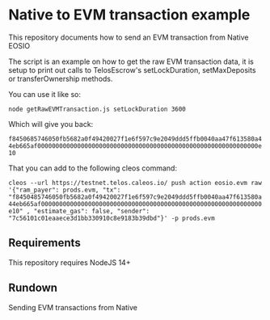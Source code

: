 # Native to EVM transaction example

This repository documents how to send an EVM transaction from Native EOSIO 

The script is an example on how to get the raw EVM transaction data, it is setup to print out calls to TelosEscrow's setLockDuration, setMaxDeposits or transferOwnership methods.

You can use it like so:

`node getRawEVMTransaction.js setLockDuration 3600`

Which will give you back:

`f8450685746050fb5682a0f49420027f1e6f597c9e2049ddd5ffb0040aa47f613580a44eb665af0000000000000000000000000000000000000000000000000000000000000e10`

That you can add to the following cleos command:

`cleos --url https://testnet.telos.caleos.io/ push action eosio.evm raw '{"ram_payer": prods.evm, "tx": "f8450485746050fb5682a0f49420027f1e6f597c9e2049ddd5ffb0040aa47f613580a44eb665af0000000000000000000000000000000000000000000000000000000000000e10" , "estimate_gas": false, "sender": "7c56101c01eaaece3d1bb330910c8e9183b39dbd"}' -p prods.evm`

## Requirements

This repository requires NodeJS 14+

## Rundown

Sending EVM transactions from Native 
